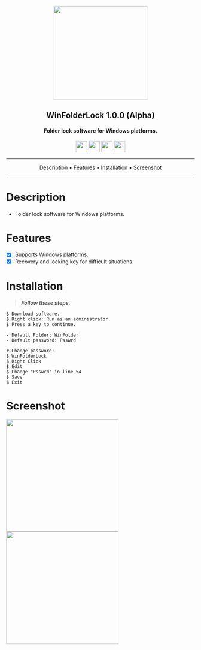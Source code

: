 <p align="center"><a href="https://turkhackteam.org"><img src="https://raw.githubusercontent.com/TheDarkRoot/PNGStore/master/Personal/Banner.png" width="250"></a></p>
<h2 align="center"><b>WinFolderLock 1.0.0 (Alpha)</b></h2>
<h4 align="center">Folder lock software for Windows platforms.</h4>
</p>
<p align="center"><a href="center"><a href="https://t.me/TDarkRoot"><img src="https://raw.githubusercontent.com/TheDarkRoot/PNGStore/master/Personal/Telegram.png" width="30"></a>     <a href="center"><a href="https://instagram.com/TheDarkRoot"><img src="https://raw.githubusercontent.com/TheDarkRoot/PNGStore/master/Personal/Instagram.png" width="30"></a>     <a href="center"><a href="https://twitter.com/TDarkRoot"><img src="https://raw.githubusercontent.com/TheDarkRoot/PNGStore/master/Personal/Twitter.png" width="30"></a>     <a href="https://github.com/TheDarkRoot"><img src="https://raw.githubusercontent.com/TheDarkRoot/PNGStore/master/Personal/Github.png" width="30"></a></p>
</p>
<hr>
<p align="center"><a href="#Description">Description</a> &bull; <a href="#Features">Features</a> &bull; <a href="#Installation">Installation</a> &bull; <a href="#Screenshot">Screenshot</a></p>
<hr>


# Description

- Folder lock software for Windows platforms.

# Features

- [x] Supports Windows platforms.
- [x] Recovery and locking key for difficult situations.

# Installation

> ***Follow these steps.***
```
$ Download software.
$ Right click: Run as an administrator.
$ Press a key to continue.

- Default Folder: WinFolder
- Default password: Psswrd

# Change password:
$ WinFolderLock
$ Right Click
$ Edit
$ Change "Psswrd" in line 54
$ Save
$ Exit
```

# Screenshot

[<img src="https://raw.githubusercontent.com/TheDarkRoot/PNGStore/master/Personal/Screenshots/WinFolderLock%2001.png" width=300>](https://raw.githubusercontent.com/TheDarkRoot/PNGStore/master/Personal/Screenshots/WinFolderLock%2001.png)
[<img src="https://raw.githubusercontent.com/TheDarkRoot/PNGStore/master/Personal/Screenshots/WinFolderLock%2002.png" width=300>](https://raw.githubusercontent.com/TheDarkRoot/PNGStore/master/Personal/Screenshots/WinFolderLock%2002.png)

